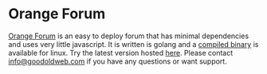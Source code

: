 Orange Forum
============

[Orange Forum](http://www.goodoldweb.com/orangeforum/) is an easy to deploy forum that has minimal dependencies and uses very little javascript. It is written is golang and a [compiled binary](https://github.com/s-gv/orangeforum/releases) is available for linux. Try the latest version hosted [here](https://groups.goodoldweb.com/). Please contact [info@goodoldweb.com](mailto:info@goodoldweb.com) if you have any questions or want support.

